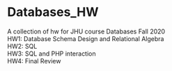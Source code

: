 # Databases_HW
A collection of hw for JHU course Databases Fall 2020 <br/>
HW1: Database Schema Design and Relational Algebra <br/>
HW2: SQL <br/>
HW3: SQL and PHP interaction <br/>
HW4: Final Review <br/>
